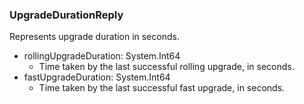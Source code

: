 ### UpgradeDurationReply
Represents upgrade duration in seconds.

- rollingUpgradeDuration: System.Int64
  - Time taken by the last successful rolling upgrade, in seconds.
- fastUpgradeDuration: System.Int64
  - Time taken by the last successful fast upgrade, in seconds.
